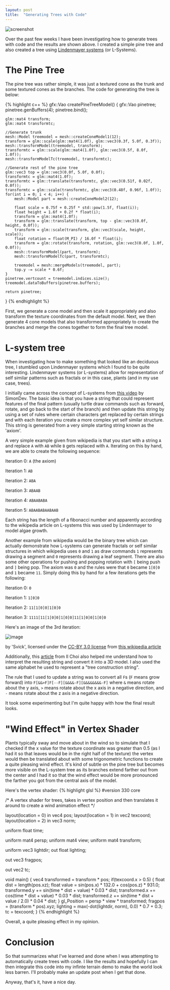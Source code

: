 ```yaml
---
layout: post
title:  "Generating Trees with Code"
---
```


![screenshot](/blog/images/trees.jpg)

Over the past few weeks I have been investigating how to generate trees with
code and the results are shown above. I created a simple pine tree and also
created a tree using [Lindenmayer systems](https://en.wikipedia.org/wiki/L-system) 
(or L-Systems).

# The Pine Tree
The pine tree was rather simple, it was just a textured cone as the trunk and
some textured cones as the branches. The code for generating the tree is below:

{% highlight c++ %}
gfx::Vao createPineTreeModel()
{
	gfx::Vao pinetree;
	pinetree.genBuffers(4);
	pinetree.bind();

	glm::mat4 transform;
	glm::mat4 transformtc;

	//Generate trunk
	mesh::Model treemodel = mesh::createConeModel1(12);
	transform = glm::scale(glm::mat4(1.0f), glm::vec3(0.3f, 5.0f, 0.3f));
	mesh::transformModel(treemodel, transform);
	transformtc = glm::scale(glm::mat4(1.0f), glm::vec3(0.5f, 8.0f, 1.0f));
	mesh::transformModelTc(treemodel, transformtc);

	//Generate rest of the pine tree
	glm::vec3 top = glm::vec3(0.0f, 5.0f, 0.0f);
	transformtc = glm::mat4(1.0f);
	transformtc = glm::translate(transformtc, glm::vec3(0.51f, 0.02f, 0.0f));
	transformtc = glm::scale(transformtc, glm::vec3(0.48f, 0.96f, 1.0f));
	for(int i = 0; i < 4; i++) {
		mesh::Model part = mesh::createConeModel2(12);

		float scale = 0.75f + 0.25f * std::pow(1.5f, float(i));
		float height = 1.6f + 0.2f * float(i);
		transform = glm::mat4(1.0f);
		transform = glm::translate(transform, top - glm::vec3(0.0f, height, 0.0f));
		transform = glm::scale(transform, glm::vec3(scale, height, scale));
		float rotation = float(M_PI) / 16.0f * float(i);
		transform = glm::rotate(transform, rotation, glm::vec3(0.0f, 1.0f, 0.0f));
		mesh::transformModel(part, transform);	
		mesh::transformModelTc(part, transformtc);
		
		treemodel = mesh::mergeModels(treemodel, part);
		top.y -= scale * 0.6f;
	}
	pinetree.vertcount = treemodel.indices.size();	
	treemodel.dataToBuffers(pinetree.buffers);

	return pinetree;
}
{% endhighlight %}

First, we generate a cone model and then scale it appropriately and also
transform the texture coordinates from the default model. Next, we then
generate 4 cone models that also transformed appropriately to create the
branches and merge the cones together to form the final tree model.

# L-system tree
When investigating how to make something that looked like an deciduous tree, I
stumbled upon Lindenmayer systems which I found to be quite interesting. 
Lindenmayer systems (or L-systems) allow for representation of self similar
patterns such as fractals or in this case, plants (and in my use case, trees).

I initially came across the concept of L-systems from 
[this video](https://www.youtube.com/watch?v=feNVBEPXAcE) by SimonDev. The
basic idea is that you have a string that could represent features of the
final pattern (usually turtle draw commands such as forward, rotate, and
go back to the start of the branch) and then update this string by using a set
of rules where certain characters get replaced by certain strings and with
each iteration you create a more complex yet self similar structure. This string
is generated from a very simple starting string known as the 'axiom'.

A very simple example given from wikipedia is that you start with a string
`A` and replace `A` with `AB` while `B` gets replaced with `A`. Iterating on
this by hand, we are able to create the following sequence:

Iteration 0: `A` (the axiom)

Iteration 1: `AB`

Iteration 2: `ABA`

Iteration 3: `ABAAB`

Iteration 4: `ABAABABA`

Iteration 5: `ABAABABAABAAB`

Each string has the length of a fibonacci number and apparently according to
the wikipedia article on L-systems this was used by Lindenmayer to model algae
growth.

Another example from wikipedia would be the binary tree which can actually
demonstrate how L-systems can generate fractals or self similar structures
in which wikipedia uses `0` and `1` as draw commands `1` represents drawing
a segment and `0` represents drawing a leaf segment. There are also some
other operations for pushing and popping rotation with `[` being push and
`]` being pop. The axiom was `0` and the rules were that `0` became `1[0]0` and
`1` became `11`. Simply doing this by hand for a few iterations gets the following:

Iteration 0: `0`

Iteration 1: `1[0]0`

Iteration 2: `11[1[0]0]1[0]0`

Iteration 3: `1111[11[1[0]0]1[0]0]11[1[0]0]1[0]0`

Here's an image of the 3rd iteration:

![image](https://upload.wikimedia.org/wikipedia/commons/d/da/Graftal3.png)

by 'Svick', licensed under the [CC-BY 3.0 license](https://creativecommons.org/licenses/by/3.0)
from [this wikipedia article](https://en.wikipedia.org/wiki/L-system)

Additionally, this [article](https://ilchoi.weebly.com/procedural-tree-generator.html) 
from Il Choi also helped me understand how to interpret the resulting string
and convert it into a 3D model. I also used the same alphabet he used to represent
a "tree construction string".

The rule that I used to update a string was to convert all `F`s (`F` means grow
forward) into `F[&&>F]F[--F][&&&&-F][&&&&&&&&-F]` where `&` means rotate
about the y axis, `>` means rotate about the x axis in a negative direction, and
`-` means rotate about the z axis in a negative direction.

It took some experimenting but I'm quite happy with how the final result looks.

# "Wind Effect" in Vertex Shader
Plants typically sway and move about in the wind so to simulate that I checked
if the x value for the texture coordinate was greater than 0.5 (as I had it so
that leaves would be in the right half of the texture) the vertex would then
be translated about with some trigonometric functions to create a quite pleasing
wind effect. It's kind of subtle on the pine tree but becomes more visible on
the L-system tree as its branches extend farther out from the center and I
had it so that the wind effect would be more pronounced the farther you got from
the central axis of the model.

Here's the vertex shader:
{% highlight glsl %}
#version 330 core

/*
	A vertex shader for trees, takes in vertex position and then translates
	it around to create a wind animation effect
*/

layout(location = 0) in vec4 pos;
layout(location = 1) in vec2 texcoord;
layout(location = 2) in vec3 norm;

uniform float time;

uniform mat4 persp;
uniform mat4 view;
uniform mat4 transform;

uniform vec3 lightdir;
out float lighting;

out vec3 fragpos;

out vec2 tc;

void main()
{
	vec4 transformed = transform * pos;
	if(texcoord.x > 0.5) {
		float dist = length(pos.xz);
		float value = sin(pos.x) * 132.0 + cos(pos.z) * 931.0;
		transformed.y += sin(time * dist + value) * 0.03 * dist;
		transformed.x += cos(time * dist + value) * 0.03 * dist;
		transformed.z += sin(time * dist + value / 2.0) * 0.04 * dist;
	}
	gl_Position = persp * view * transformed;
	fragpos = (transform * pos).xyz;
	lighting = max(-dot(lightdir, norm), 0.0) * 0.7 + 0.3;
	tc = texcoord;
}
{% endhighlight %}

Overall, a quite pleasing effect in my opinion.

# Conclusion
So that summarizes what I've learned and done when I was attempting to 
automatically create trees with code. I like the results and hopefully I can
then integrate this code into my infinte terrain demo to make the world look
less barren. I'll probably make an update post when I get that done.

Anyway, that's it, have a nice day.
